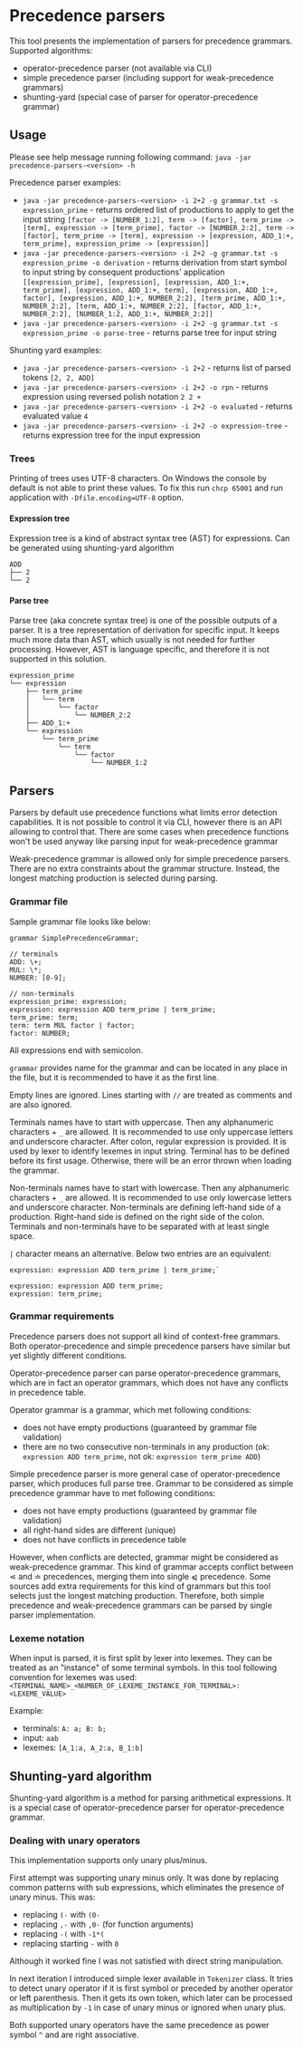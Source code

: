 # Precedence parsers

This tool presents the implementation of parsers for precedence grammars. Supported algorithms:
- operator-precedence parser (not available via CLI)
- simple precedence parser (including support for weak-precedence grammars)
- shunting-yard (special case of parser for operator-precedence grammar)

## Usage

Please see help message running following command:
`java -jar precedence-parsers-<version> -h`

Precedence parser examples:
- `java -jar precedence-parsers-<version> -i 2+2 -g grammar.txt -s expression_prime` - returns ordered list of productions to apply to get the input string `[factor -> [NUMBER_1:2], term -> [factor], term_prime -> [term], expression -> [term_prime], factor -> [NUMBER_2:2], term -> [factor], term_prime -> [term], expression -> [expression, ADD_1:+, term_prime], expression_prime -> [expression]]`
- `java -jar precedence-parsers-<version> -i 2+2 -g grammar.txt -s expression_prime -o derivation` - returns derivation from start symbol to input string by consequent productions' application `[[expression_prime], [expression], [expression, ADD_1:+, term_prime], [expression, ADD_1:+, term], [expression, ADD_1:+, factor], [expression, ADD_1:+, NUMBER_2:2], [term_prime, ADD_1:+, NUMBER_2:2], [term, ADD_1:+, NUMBER_2:2], [factor, ADD_1:+, NUMBER_2:2], [NUMBER_1:2, ADD_1:+, NUMBER_2:2]]`
- `java -jar precedence-parsers-<version> -i 2+2 -g grammar.txt -s expression_prime -o parse-tree` - returns parse tree for input string

Shunting yard examples:

- `java -jar precedence-parsers-<version> -i 2+2` - returns list of parsed tokens `[2, 2, ADD]`
- `java -jar precedence-parsers-<version> -i 2+2 -o rpn` - returns expression using reversed polish notation `2 2 +`
- `java -jar precedence-parsers-<version> -i 2+2 -o evaluated` - returns evaluated value `4`
- `java -jar precedence-parsers-<version> -i 2+2 -o expression-tree` - returns expression tree for the input expression

### Trees

Printing of trees uses UTF-8 characters. On Windows the console by default
is not able to print these values. To fix this run `chcp 65001` and run application
with `-Dfile.encoding=UTF-8` option.

#### Expression tree

Expression tree is a kind of abstract syntax tree (AST) for expressions. Can be generated using shunting-yard algorithm

```
ADD
├── 2
└── 2
```

#### Parse tree

Parse tree (aka concrete syntax tree) is one of the possible outputs of a parser. It is a tree representation of derivation
for specific input. It keeps much more data than AST, which usually is not needed for further processing. However, AST is
language specific, and therefore it is not supported in this solution.

```
expression_prime
└── expression
    ├── term_prime
    │   └── term
    │       └── factor
    │           └── NUMBER_2:2
    ├── ADD_1:+
    └── expression
        └── term_prime
            └── term
                └── factor
                    └── NUMBER_1:2
```

## Parsers

Parsers by default use precedence functions what limits error detection capabilities. It is not possible to control
it via CLI, however there is an API allowing to control that. There are some cases when precedence functions won't be
used anyway like parsing input for weak-precedence grammar 

Weak-precedence grammar is allowed only for simple precedence parsers. There are no extra constraints about the grammar
structure. Instead, the longest matching production is selected during parsing.

### Grammar file

Sample grammar file looks like below:

```
grammar SimplePrecedenceGrammar;

// terminals
ADD: \+;
MUL: \*;
NUMBER: [0-9];

// non-terminals
expression_prime: expression;
expression: expression ADD term_prime | term_prime;
term_prime: term;
term: term MUL factor | factor;
factor: NUMBER;
```

All expressions end with semicolon. 

`grammar` provides name for the grammar and can be located in any place in the file,
but it is recommended to have it as the first line.

Empty lines are ignored. Lines starting with `//` are treated as comments and are also ignored.

Terminals names have to start with uppercase. Then any alphanumeric characters + `_` are allowed. It is recommended to
use only uppercase letters and underscore character. After colon, regular expression is provided. It is used by lexer to
identify lexemes in input string. Terminal has to be defined before its first usage. Otherwise, there will be
an error thrown when loading the grammar.

Non-terminals names have to start with lowercase. Then any alphanumeric characters + `_` are allowed. It is recommended to
use only lowercase letters and underscore character. Non-terminals are defining left-hand side of a production. Right-hand
side is defined on the right side of the colon. Terminals and non-terminals have to be separated with at least single
space.

`|` character means an alternative. Below two entries are an equivalent:

```
expression: expression ADD term_prime | term_prime;`
```
```
expression: expression ADD term_prime;
expression: term_prime;
```

### Grammar requirements

Precedence parsers does not support all kind of context-free grammars. Both operator-precedence and simple precedence parsers
have similar but yet slightly different conditions.

Operator-precedence parser can parse operator-precedence grammars, which are in fact an operator grammars, which does not
have any conflicts in precedence table.

Operator grammar is a grammar, which met following conditions:
- does not have empty productions (guaranteed by grammar file validation)
- there are no two consecutive non-terminals in any production (ok: `expression ADD term_prime`, not ok: `expression term_prime ADD`)

Simple precedence parser is more general case of operator-precedence parser, which produces full parse tree. Grammar to be considered
as simple precedence grammar have to met following conditions:
- does not have empty productions (guaranteed by grammar file validation)
- all right-hand sides are different (unique)
- does not have conflicts in precedence table

However, when conflicts are detected, grammar might be considered as weak-precedence grammar. This kind of grammar accepts
conflict between ⋖ and ≐ precedences, merging them into single ⩿ precedence. Some sources add extra requirements for this
kind of grammars but this tool selects just the longest matching production. Therefore, both simple precedence and weak-precedence
grammars can be parsed by single parser implementation.

### Lexeme notation

When input is parsed, it is first split by lexer into lexemes. They can be treated as an "instance" of some terminal symbols.
In this tool following convention for lexemes was used:
`<TERMINAL_NAME>_<NUMBER_OF_LEXEME_INSTANCE_FOR_TERMINAL>:<LEXEME_VALUE>`

Example:
 - terminals: `A: a; B: b;`
 - input: `aab`
 - lexemes: `[A_1:a, A_2:a, B_1:b]`

## Shunting-yard algorithm

Shunting-yard algorithm is a method for parsing arithmetical expressions. It is a special case
of operator-precedence parser for operator-precedence grammar.

### Dealing with unary operators

This implementation supports only unary plus/minus.

First attempt was supporting unary minus only. It was done by
replacing common patterns with sub expressions, which eliminates the
presence of unary minus. This was:
- replacing `(-` with `(0-`
- replacing `,-` with `,0-` (for function arguments)
- replacing `-(` with `-1*(`
- replacing starting `-` with `0`

Although it worked fine I was not satisfied with direct string manipulation.

In next iteration I introduced simple lexer available in `Tokenizer` class.
It tries to detect unary operator if it is first symbol or preceded by another operator or left
parenthesis. Then it gets its own token, which later can be processed as
multiplication by `-1` in case of unary minus or ignored when unary plus.

Both supported unary operators have the same precedence as power symbol `^` and
are right associative.
